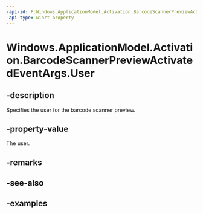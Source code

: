 ```yaml
---
-api-id: P:Windows.ApplicationModel.Activation.BarcodeScannerPreviewActivatedEventArgs.User
-api-type: winrt property
---
```


<!-- Property syntax.
public User User { get; }
-->

# Windows.ApplicationModel.Activation.BarcodeScannerPreviewActivatedEventArgs.User

## -description
Specifies the user for the barcode scanner preview.

## -property-value
The user. 

## -remarks

## -see-also

## -examples

